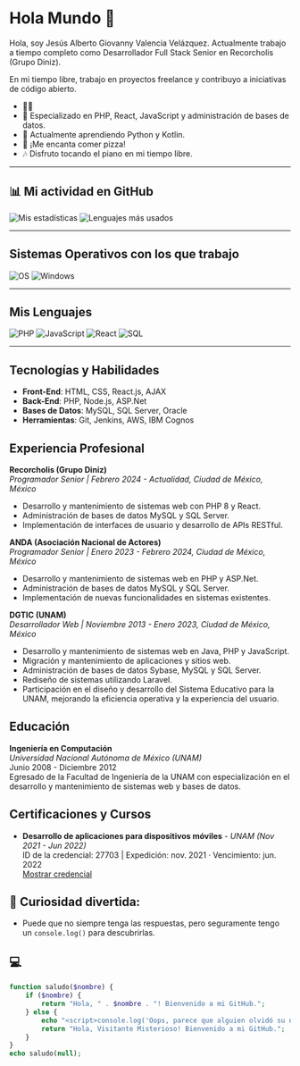 # Hola Mundo 👋

Hola, soy Jesús Alberto Giovanny Valencia Velázquez. Actualmente trabajo a tiempo completo como Desarrollador Full Stack Senior en Recorcholis (Grupo Diniz).

En mi tiempo libre, trabajo en proyectos freelance y contribuyo a iniciativas de código abierto.

- 🧑‍💻 
- 🚀 Especializado en PHP, React, JavaScript y administración de bases de datos.
- 🐍 Actualmente aprendiendo Python y Kotlin.
- 🍕 ¡Me encanta comer pizza!
- 🎶 Disfruto tocando el piano en mi tiempo libre.

---

## 📊 Mi actividad en GitHub
![Mis estadísticas](https://github-readme-stats.vercel.app/api?username=ingvalencia&show_icons=true&theme=radical)
![Lenguajes más usados](https://github-readme-stats.vercel.app/api/top-langs/?username=ingvalencia&layout=compact&theme=radical)

---

## Sistemas Operativos con los que trabajo
![OS](https://img.shields.io/badge/Linux-FCC624?style=flat&logo=linux&logoColor=black)
![Windows](https://img.shields.io/badge/Windows-0078D6?style=flat&logo=windows&logoColor=white)

---

## Mis Lenguajes
![PHP](https://img.shields.io/badge/PHP-777BB4?style=flat&logo=php&logoColor=white)
![JavaScript](https://img.shields.io/badge/JavaScript-F7DF1E?style=flat&logo=javascript&logoColor=black)
![React](https://img.shields.io/badge/React-20232A?style=flat&logo=react&logoColor=61DAFB)
![SQL](https://img.shields.io/badge/SQL-CC2927?style=flat&logo=MicrosoftSQLServer&logoColor=white)

---
## Tecnologías y Habilidades
- **Front-End**: HTML, CSS, React.js, AJAX
- **Back-End**: PHP, Node.js, ASP.Net
- **Bases de Datos**: MySQL, SQL Server, Oracle
- **Herramientas**: Git, Jenkins, AWS, IBM Cognos

## Experiencia Profesional

**Recorcholis (Grupo Diniz)**  
*Programador Senior | Febrero 2024 - Actualidad, Ciudad de México, México*  
- Desarrollo y mantenimiento de sistemas web con PHP 8 y React.
- Administración de bases de datos MySQL y SQL Server.
- Implementación de interfaces de usuario y desarrollo de APIs RESTful.

**ANDA (Asociación Nacional de Actores)**  
*Programador Senior | Enero 2023 - Febrero 2024, Ciudad de México, México*  
- Desarrollo y mantenimiento de sistemas web en PHP y ASP.Net.
- Administración de bases de datos MySQL y SQL Server.
- Implementación de nuevas funcionalidades en sistemas existentes.

**DGTIC (UNAM)**  
*Desarrollador Web | Noviembre 2013 - Enero 2023, Ciudad de México, México*  
- Desarrollo y mantenimiento de sistemas web en Java, PHP y JavaScript.
- Migración y mantenimiento de aplicaciones y sitios web.
- Administración de bases de datos Sybase, MySQL y SQL Server.
- Rediseño de sistemas utilizando Laravel.
- Participación en el diseño y desarrollo del Sistema Educativo para la UNAM, mejorando la eficiencia operativa y la experiencia del usuario.

## Educación

**Ingeniería en Computación**  
*Universidad Nacional Autónoma de México (UNAM)*  
Junio 2008 - Diciembre 2012  
Egresado de la Facultad de Ingeniería de la UNAM con especialización en el desarrollo y mantenimiento de sistemas web y bases de datos.

## Certificaciones y Cursos

- **Desarrollo de aplicaciones para dispositivos móviles** - *UNAM (Nov 2021 - Jun 2022)*  
  ID de la credencial: 27703 | Expedición: nov. 2021 · Vencimiento: jun. 2022  
  [Mostrar credencial](https://sigeco.cuaieed.unam.mx/valida.php)

## 🤖 Curiosidad divertida:
- Puede que no siempre tenga las respuestas, pero seguramente tengo un `console.log()` para descubrirlas.

## 💻 
```php
function saludo($nombre) {
    if ($nombre) {
        return "Hola, " . $nombre . "! Bienvenido a mi GitHub.";
    } else {
        echo "<script>console.log('Oops, parece que alguien olvidó su nombre. ¡Vamos a llamarlo \"Visitante Misterioso\"!');</script>";
        return "Hola, Visitante Misterioso! Bienvenido a mi GitHub.";
    }
}
echo saludo(null); 






